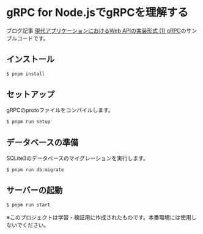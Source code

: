 # gRPC for Node.jsでgRPCを理解する

ブログ記事 [現代アプリケーションにおけるWeb APIの実装形式 (1) gRPC](https://tknf.dev/application/modern-applications-grpc-web-api)のサンプルコードです。

## インストール
```sh
$ pnpm install
```

## セットアップ
gRPCのprotoファイルをコンパイルします。
```sh
$ pnpm run setup
```

## データベースの準備
SQLite3のデータベースのマイグレーションを実行します。
```sh
$ pnpm run db:migrate
```

## サーバーの起動
```sh
$ pnpm run start
```

※このプロジェクトは学習・検証用に作成されたものです。本番環境には使用しないでください。
